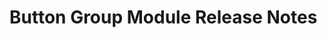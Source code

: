 <!-- Release notes authoring guidelines: http://keepachangelog.com/ -->

# Button Group Module Release Notes

<!-- ## [Unreleased] -->

